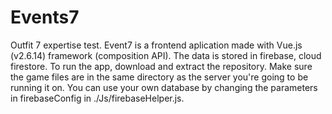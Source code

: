 # Events7
Outfit 7 expertise test. Event7 is a frontend aplication made with Vue.js (v2.6.14) framework (composition API). The data is stored in firebase, cloud firestore. To run the app, download and extract the repository. Make sure the game files are in the same directory as the server you're going to be running it on. You can use your own database by changing the parameters in firebaseConfig in ./Js/firebaseHelper.js.
